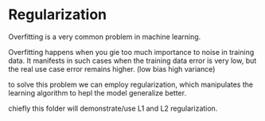 # Regularization

Overfitting is a very common problem in machine learning.

Overfitting happens when you gie too much importance to noise in training data.
It manifests in such cases when the training data error is very low, but the real use case  error remains higher. (low bias high variance)

to solve this problem we can employ regularization, which manipulates the
learning algorithm to hepl the model generalize better.

chiefly this folder will demonstrate/use L1 and L2 regularization.
